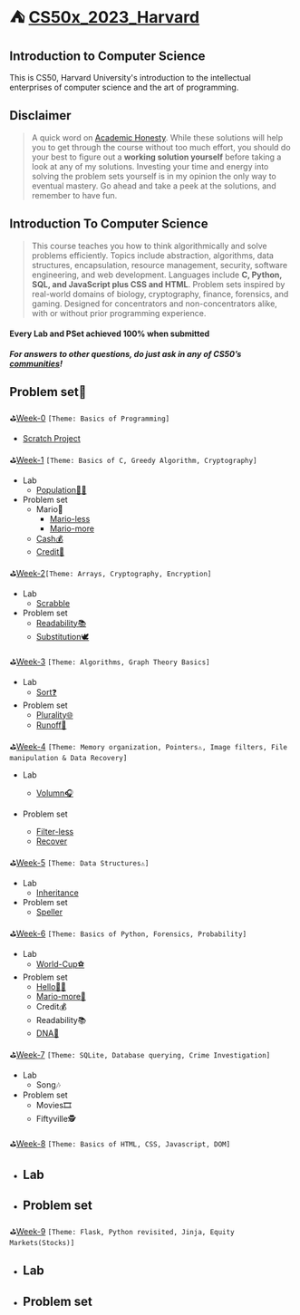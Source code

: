# ⛺️ [CS50x_2023_Harvard](https://cs50.harvard.edu/x/2023/)

## Introduction to Computer Science

This is CS50, Harvard University's introduction to the intellectual enterprises of computer science and the art of programming.

## Disclaimer

> A quick word on [Academic Honesty](https://cs50.harvard.edu/x/2022/honesty/). While these solutions will help you to get through the course without too much effort, you should do your best to figure out a **working solution yourself** before taking a look at any of my solutions. Investing your time and energy into solving the problem sets yourself is in my opinion the only way to eventual mastery. Go ahead and take a peek at the solutions, and remember to have fun.

## Introduction To Computer Science

> This course teaches you how to think algorithmically and solve problems efficiently. Topics include abstraction, algorithms, data structures, encapsulation, resource management, security, software engineering, and web development. Languages include **C, Python, SQL, and JavaScript plus CSS and HTML**. Problem sets inspired by real-world domains of biology, cryptography, finance, forensics, and gaming. Designed for concentrators and non-concentrators alike, with or without prior programming experience. 

#### Every Lab and PSet achieved 100% when submitted

***For answers to other questions, do just ask in any of CS50’s [communities](https://cs50.harvard.edu/x/2023/communities/)!***



## Problem set🚀

⛳[Week-0]()  `[Theme: Basics of Programming]`

  - [Scratch Project](https://scratch.mit.edu/projects/)



⛳[Week-1](https://github.com/itsyuimorii/CS50x_2023_Harvard/tree/main/lecture_1) `[Theme: Basics of C, Greedy Algorithm, Cryptography]`

  - Lab
    - [Population👯‍♀️](https://github.com/itsyuimorii/CS50x_2023_Harvard/tree/main/lecture_1/Submission%20/population)
  - Problem set
    - Mario🏰
      - [Mario-less](https://github.com/itsyuimorii/CS50x_2023_Harvard/tree/main/lecture_1/Submission%20/mario-less)
      - [Mario-more](https://github.com/itsyuimorii/CS50x_2023_Harvard/tree/main/lecture_1/Submission%20/mario-more)
    - [Cash💰](https://github.com/itsyuimorii/CS50x_2023_Harvard/tree/main/lecture_1/Submission%20/cash)
    - [Credit🏦]()
    
    

⛳[Week-2](https://github.com/itsyuimorii/CS50x_2023_Harvard/tree/main/lecture_2)`[Theme: Arrays, Cryptography, Encryption]`

- Lab
  - [Scrabble](https://github.com/itsyuimorii/Harvard-CS50/tree/main/lecture_2/Submission/scrabble)
- Problem set
  - [Readability📚](https://github.com/itsyuimorii/Harvard-CS50/tree/main/lecture_2/Submission/readability)
  - [Substitution🕊️](https://github.com/itsyuimorii/Harvard-CS50/tree/main/lecture_2/Submission/substitution)
  
  

⛳[Week-3]() `[Theme: Algorithms, Graph Theory Basics]`

  - Lab
    - [Sort❓]( )
  - Problem set
    - [Plurality🌐]( )
    - [Runoff🏃]( )
    
    

⛳[Week-4]() `[Theme: Memory organization, Pointers⚠, Image filters, File manipulation & Data Recovery]`

  - Lab

    - [Volumn🎧](https://github.com/itsyuimorii/CS50x_2023_Harvard/tree/main/Week04/Submission/volume)
  - Problem set

    - [Filter-less](https://github.com/itsyuimorii/CS50x_2023_Harvard/tree/main/Week04/Submission/fliter-less)
    - [Recover](https://github.com/itsyuimorii/CS50x_2023_Harvard/tree/main/Week04/Submission/recover)



⛳[Week-5]( ) `[Theme: Data Structures⚠]`

  - Lab
    - [Inheritance](https://github.com/itsyuimorii/CS50x_2023_Harvard/tree/main/Week_05/submission/inheritance)
  - Problem set
    - [Speller](https://github.com/itsyuimorii/CS50x_2023_Harvard/tree/main/Week_05/submission/speller)



⛳[Week-6]( ) `[Theme: Basics of Python, Forensics, Probability]`

  - Lab
    - [World-Cup⚽️](https://github.com/me50/itsyuimorii/tree/cs50/labs/2022/fall/worldcup)
  - Problem set
    - [Hello👋🏻](https://github.com/itsyuimorii/CS50x_2023_Harvard/tree/main/Week_06%20Python/submission/Hello)
    - [Mario-more🏰](https://github.com/me50/itsyuimorii/tree/ba2fdf770c9d437bf92491cc24a744ea9b50f083)
    - Credit💰
    - Readability📚
    - [DNA🧬]()



⛳[Week-7]() `[Theme: SQLite, Database querying, Crime Investigation]`

  - Lab
    - Song🎶
  - Problem set
    - Movies🎞️
    - Fiftyville🕵️ 

⛳[Week-8]() `[Theme: Basics of HTML, CSS, Javascript, DOM]`

  - Lab
    - 
  - Problem set
    - 

⛳[Week-9]() `[Theme: Flask, Python revisited, Jinja, Equity Markets(Stocks)]`

  - Lab
    - 
  - Problem set
    - 
